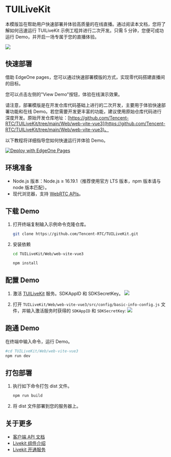 # TUILiveKit 

本模版旨在帮助用户快速部署并体验高质量的在线直播。通过阅读本文档，您将了解如何迅速运行 TUILiveKit 示例工程并进行二次开发。只需 5 分钟，您便可成功运行 Demo，并开启一场专属于您的直播体验。

<img src="https://web.sdk.qcloud.com/trtc/live/web/image/h5-layout.png"/>

## 快速部署

借助 EdgeOne pages，您可以通过快速部署模版的方式，实现零代码搭建直播间的目标。

您可以点击左侧的"View Demo"按钮，体验在线演示效果。

请注意，部署模版是在开发仓库代码基础上进行的二次开发，主要用于体验快速部署功能和在线 Demo。若您需要开发更丰富的功能，建议使用原始仓库代码进行深度开发。原始开发仓库地址：[https://github.com/Tencent-RTC/TUILiveKit/tree/main/Web/web-vite-vue3](https://github.com/Tencent-RTC/TUILiveKit/tree/main/Web/web-vite-vue3)。

以下教程将详细指导您如何快速运行并体验 Demo。

<a href="https://edgeone.ai/pages/new?from=github&amp;template=https://github.com/q153877011/trtc-live&amp;from=github" rel="nofollow"><img src="https://camo.githubusercontent.com/6a94a67f6a020d5810ef905549fc5255bf99ccd09f17881b6855b332b579a364/68747470733a2f2f63646e7374617469632e74656e63656e7463732e636f6d2f656467656f6e652f70616765732f6465706c6f792e737667" alt="Deploy with EdgeOne Pages" data-canonical-src="https://cdnstatic.tencentcs.com/edgeone/pages/deploy.svg" style="max-width: 100%;"></a>

## 环境准备

- Node.js 版本：Node.js ≥ 16.19.1（推荐使用官方 LTS 版本，npm 版本请与 node 版本匹配）。
- 现代浏览器，支持 [WebRTC APIs](https://cloud.tencent.com/document/product/647/17249)。

## 下载 Demo

1. 打开终端复制输入示例命令克隆仓库。
   ```bash
   git clone https://github.com/Tencent-RTC/TUILiveKit.git
   ```
2. 安装依赖
   ```bash
   cd TUILiveKit/Web/web-vite-vue3

   npm install
   ```

## 配置 Demo
1. 激活 [TUILiveKit](https://cloud.tencent.com/document/product/647/105439) 服务。SDKAppID 和 SDKSecretKey。
   <img src="https://cloudcache.tencent-cloud.com/qcloud/ui/static/static_source_business/cf5d54b3-4682-4f6b-88ee-2ce9bcc86013.png"/>

2. 打开 `TUILiveKit/Web/web-vite-vue3/src/config/basic-info-config.js` 文件，并输入激活服务时获得的 `SDKAppID` 和 `SDKSecretKey`:
   <img src="https://web.sdk.qcloud.com/trtc/live/web/image/supplementary-config.png"/>
## 跑通 Demo

在终端中输入命令，运行 Demo。
   ```bash
   #cd TUILiveKit/Web/web-vite-vue3
   npm run dev
   ```

## 打包部署

1. 执行如下命令打包 dist 文件。
   ```bash
   npm run build
   ```
2. 将 dist 文件部署到您的服务器上。

## 关于更多
- [客户端 API 文档](https://cloud.tencent.com/document/product/647/81970)
- [Livekit 组件介绍](https://cloud.tencent.com/document/product/647/105438)
- [Livekit 开通服务](https://cloud.tencent.com/document/product/647/105439)
